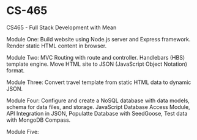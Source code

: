 # CS-465
CS465 - Full Stack Development with Mean

Module One:
Build website using Node.js server and Express framework. Render static HTML content in browser.

Module Two:
MVC Routing with route and controller. Handlebars (HBS) template engine. Move HTML site to JSON (JavaScript Object Notation) format.

Module Three:
Convert travel template from static HTML data to dynamic JSON.

Module Four:
Configure and create a NoSQL database with data models, schema for data files, and storage. 
JavaScript Database Access Module, API Integration in JSON, Populatte Database with SeedGoose, Test data with MongoDB Compass.

Module Five:

